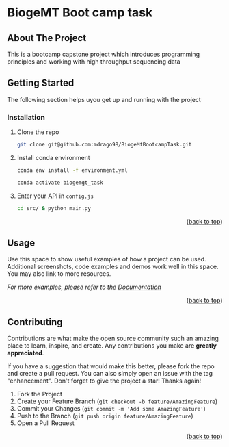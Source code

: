 # BiogeMT Boot camp task


<!-- ABOUT THE PROJECT -->
## About The Project

This is a bootcamp capstone project which introduces programming principles and working with high throughput sequencing data


<!-- GETTING STARTED -->
## Getting Started

The following section helps uyou get up and running with the project


### Installation


1. Clone the repo
   ```sh
   git clone git@github.com:mdrago98/BiogeMtBootcampTask.git
   ```
2. Install conda environment
   ```sh
   conda env install -f environment.yml
   
   conda activate biogemgt_task
   ```
3. Enter your API in `config.js`
   ```sh
   cd src/ & python main.py
   ```

<p align="right">(<a href="#readme-top">back to top</a>)</p>



<!-- USAGE EXAMPLES -->
## Usage

Use this space to show useful examples of how a project can be used. Additional screenshots, code examples and demos work well in this space. You may also link to more resources.

_For more examples, please refer to the [Documentation](https://example.com)_

<p align="right">(<a href="#readme-top">back to top</a>)</p>



<!-- CONTRIBUTING -->
## Contributing

Contributions are what make the open source community such an amazing place to learn, inspire, and create. Any contributions you make are **greatly appreciated**.

If you have a suggestion that would make this better, please fork the repo and create a pull request. You can also simply open an issue with the tag "enhancement".
Don't forget to give the project a star! Thanks again!

1. Fork the Project
2. Create your Feature Branch (`git checkout -b feature/AmazingFeature`)
3. Commit your Changes (`git commit -m 'Add some AmazingFeature'`)
4. Push to the Branch (`git push origin feature/AmazingFeature`)
5. Open a Pull Request

<p align="right">(<a href="#readme-top">back to top</a>)</p>
